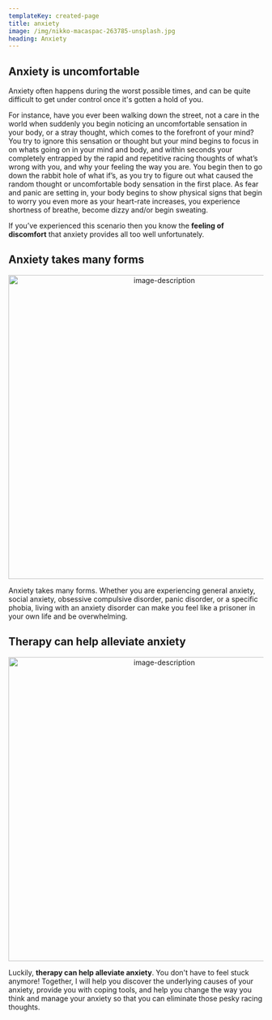 ```yaml
---
templateKey: created-page
title: anxiety
image: /img/nikko-macaspac-263785-unsplash.jpg
heading: Anxiety
---
```

## Anxiety is uncomfortable

Anxiety often happens during the worst possible times, and can be quite difficult to get under control once it's gotten a hold of you.

 For instance, have you ever been walking down the street, not a care in the world when suddenly you begin noticing an uncomfortable sensation in your body, or a stray thought, which comes to the forefront of your mind? You try to ignore this sensation or thought but your mind begins to focus in on whats going on in your mind and body, and within seconds your completely entrapped by the rapid and repetitive racing thoughts of what’s wrong with you, and why your feeling the way you are. You begin then to go down the rabbit hole of what if’s, as you try to figure out what caused the random thought or uncomfortable body sensation in the first place. As fear and panic are setting in, your body begins to show physical signs that begin to worry you even more as your heart-rate increases, you experience shortness of breathe, become dizzy and/or begin sweating.  

If you’ve experienced this scenario then you know the **feeling of discomfort** that anxiety provides all too well unfortunately. 

## Anxiety takes many forms

<p align="center">
  <img src="/img/ben-white-302160-unsplash.jpg" alt="image-description" width="600" />
</p>

Anxiety takes many forms. Whether you are experiencing general anxiety, social anxiety, obsessive compulsive disorder, panic disorder, or a specific phobia, living with an anxiety disorder can make you feel like a prisoner in your own life and be overwhelming. 

## Therapy can help alleviate anxiety

<p align="center">
  <img src="/img/rawpixel-315186-unsplash.jpg" alt="image-description" width="600" />
</p>

Luckily, **therapy can help alleviate anxiety**. You don't have to feel stuck anymore! Together, I will help you discover the underlying causes of your anxiety, provide you with coping tools,  and help you change the way you think and manage your anxiety so that you can eliminate those pesky racing thoughts.
